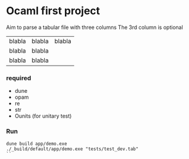 # Ocaml first project


Aim to parse a tabular file with three columns 
The 3rd column is optional

|  |  |  | 
|:----------------:|:------------------:|:----------------------:|
| blabla           | blabla              |          blabla       |
| blabla           | blabla              |                     |
| blabla           | blabla              |                      |


### required 

- dune
- opam
- re
- str
- Ounits (for unitary test)


### Run

```
dune build app/demo.exe
./_build/default/app/demo.exe "tests/test_dev.tab" 
``
